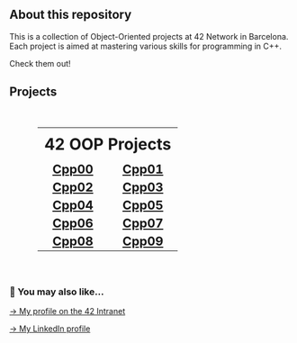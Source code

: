 ## About this repository

This is a collection of Object-Oriented projects at 42 Network in Barcelona. Each project is aimed at mastering various skills for programming in C++.

Check them out!

<!-- ## Projects
<br>
<div align="center">
  <table style="width:80%; font-size: 20px;">
    <tr>
      <th colspan="2">42 OOP Projects</th>
    </tr>
    <tr>
     <td colspan="2" align="center"><a href="https://github.com/mgimon/42repo_oop/tree/master/cpp00">Cpp00</a></td>
    </tr>
    <tr>
     <td colspan="2" align="center"><a href="https://github.com/mgimon/42repo_oop/tree/master/cpp01">Cpp01</a></td>
    </tr>
    <tr>
     <td colspan="2" align="center"><a href="https://github.com/mgimon/42repo_oop/tree/master/cpp02">Cpp02</a></td>
    </tr>
    <tr>
     <td colspan="2" align="center"><a href="https://github.com/mgimon/42repo_oop/tree/master/cpp03">Cpp03</a></td>
    </tr>
    <tr>
     <td colspan="2" align="center"><a href="https://github.com/mgimon/42repo_oop/tree/master/cpp04">Cpp04</a></td>
    </tr>
    <tr>
     <td colspan="2" align="center"><a href="https://github.com/mgimon/42repo_oop/tree/master/cpp05">Cpp05</a></td>
    </tr>
    <tr>
     <td colspan="2" align="center"><a href="https://github.com/mgimon/42repo_oop/tree/master/cpp06">Cpp06</a></td>
    </tr>
    <tr>
     <td colspan="2" align="center"><a href="https://github.com/mgimon/42repo_oop/tree/master/cpp07">Cpp07</a></td>
    </tr>
    <tr>
     <td colspan="2" align="center"><a href="https://github.com/mgimon/42repo_oop/tree/master/cpp08">Cpp08</a></td>
    </tr>
    <tr>
     <td colspan="2" align="center"><a href="https://github.com/mgimon/42repo_oop/tree/master/cpp09">Cpp09</a></td>
    </tr>
    
  </table>
</div>
<br> -->
<!--<td colspan="2" align="center"><a href="https://github.com/mgimon/42repo/tree/master/fractol">Fractol</a></td> -->

## Projects

<br>
<div align="center">
  <table style="width:80%; border-collapse: collapse;">
    <tr>
      <th colspan="2" style="font-size: 28px; padding: 12px;">42 OOP Projects</th>
    </tr>
    <tr>
      <td align="center"><a href="https://github.com/mgimon/42repo_oop/tree/master/cpp00" style="font-size: 22px; font-weight: bold;">Cpp00</a></td>
      <td align="center"><a href="https://github.com/mgimon/42repo_oop/tree/master/cpp01" style="font-size: 22px; font-weight: bold;">Cpp01</a></td>
    </tr>
    <tr>
      <td align="center"><a href="https://github.com/mgimon/42repo_oop/tree/master/cpp02" style="font-size: 22px; font-weight: bold;">Cpp02</a></td>
      <td align="center"><a href="https://github.com/mgimon/42repo_oop/tree/master/cpp03" style="font-size: 22px; font-weight: bold;">Cpp03</a></td>
    </tr>
    <tr>
      <td align="center"><a href="https://github.com/mgimon/42repo_oop/tree/master/cpp04" style="font-size: 22px; font-weight: bold;">Cpp04</a></td>
      <td align="center"><a href="https://github.com/mgimon/42repo_oop/tree/master/cpp05" style="font-size: 22px; font-weight: bold;">Cpp05</a></td>
    </tr>
    <tr>
      <td align="center"><a href="https://github.com/mgimon/42repo_oop/tree/master/cpp06" style="font-size: 22px; font-weight: bold;">Cpp06</a></td>
      <td align="center"><a href="https://github.com/mgimon/42repo_oop/tree/master/cpp07" style="font-size: 22px; font-weight: bold;">Cpp07</a></td>
    </tr>
    <tr>
      <td align="center"><a href="https://github.com/mgimon/42repo_oop/tree/master/cpp08" style="font-size: 22px; font-weight: bold;">Cpp08</a></td>
      <td align="center"><a href="https://github.com/mgimon/42repo_oop/tree/master/cpp09" style="font-size: 22px; font-weight: bold;">Cpp09</a></td>
    </tr>
  </table>
</div>
<br>




##

### 🔄 You may also like...
[-> My profile on the 42 Intranet](https://profile.intra.42.fr/users/mgimon-c)

[-> My LinkedIn profile](https://www.linkedin.com/in/mgimon-c/)
